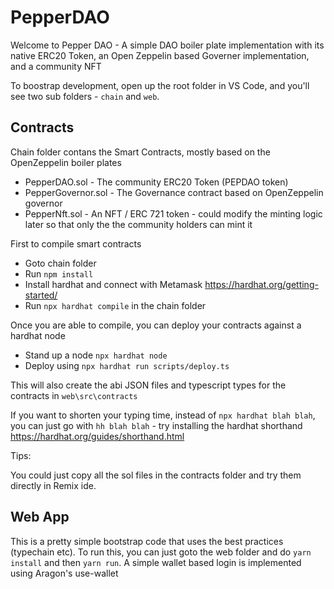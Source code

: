 # PepperDAO

Welcome to Pepper DAO  - A simple DAO boiler plate implementation with its native ERC20 Token, an Open Zeppelin based Governer implementation, and a community NFT

To boostrap development, open up the root folder in VS Code, and you'll see two sub folders - `chain` and `web`. 

## Contracts

Chain folder contans the Smart Contracts, mostly based on the OpenZeppelin boiler plates

* PepperDAO.sol - The community ERC20 Token (PEPDAO token) 
* PepperGovernor.sol - The Governance contract based on OpenZeppelin governor
* PepperNft.sol - An NFT / ERC 721 token -  could modify the minting logic later so that only the the community holders can mint it


First to compile smart contracts

* Goto chain folder 
* Run `npm install`
* Install hardhat and connect with Metamask  https://hardhat.org/getting-started/ 
* Run `npx hardhat compile` in the chain folder

Once you are able to compile, you can deploy your contracts against a hardhat node 

* Stand up a node `npx hardhat node` 
* Deploy using `npx hardhat run scripts/deploy.ts` 

This will also create the abi JSON files and typescript types for the contracts in `web\src\contracts`

If you want to shorten your typing time, instead of `npx hardhat blah blah`, you can just go with `hh blah blah` - try installing the hardhat shorthand https://hardhat.org/guides/shorthand.html 

Tips: 

You could just copy all the sol files in the contracts folder and try them directly in Remix ide. 


## Web App 

This is a pretty simple bootstrap code that uses the best practices (typechain etc). To run this, you can just goto the web folder and do `yarn install` and then `yarn run`. A simple wallet based login is implemented using Aragon's use-wallet

